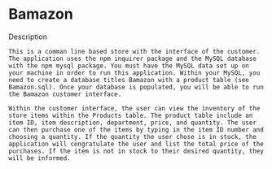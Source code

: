 # Bamazon

Description

	This is a comman line based store with the interface of the customer. The application uses the npm inquirer package and the MySQL database with the npm mysql package. You must have the MySQL data set up on your machine in order to run this application. Within your MySQL, you need to create a database titles Bamazon with a product table (see Bamazon.sql). Once your database is populated, you will be able to run the Bamazon customer interface.

	Within the customer interface, the user can view the inventory of the store items within the Products table. The product table include an item ID, item description, department, price, and quantity. The user can then purchase one of the items by typing in the item ID number and choosing a quantity. If the quantity the user chose is in stock, the application will congratulate the user and list the total price of the purchases. If the item is not in stock to their desired quantity, they will be informed. 






